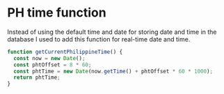 # PH time function

Instead of using the default time and date for storing date and time in the database I used to add this function for real-time date and time.

```ts
function getCurrentPhilippineTime() {
  const now = new Date();
  const phtOffset = 8 * 60;
  const phtTime = new Date(now.getTime() + phtOffset * 60 * 1000);
  return phtTime;
}
```
